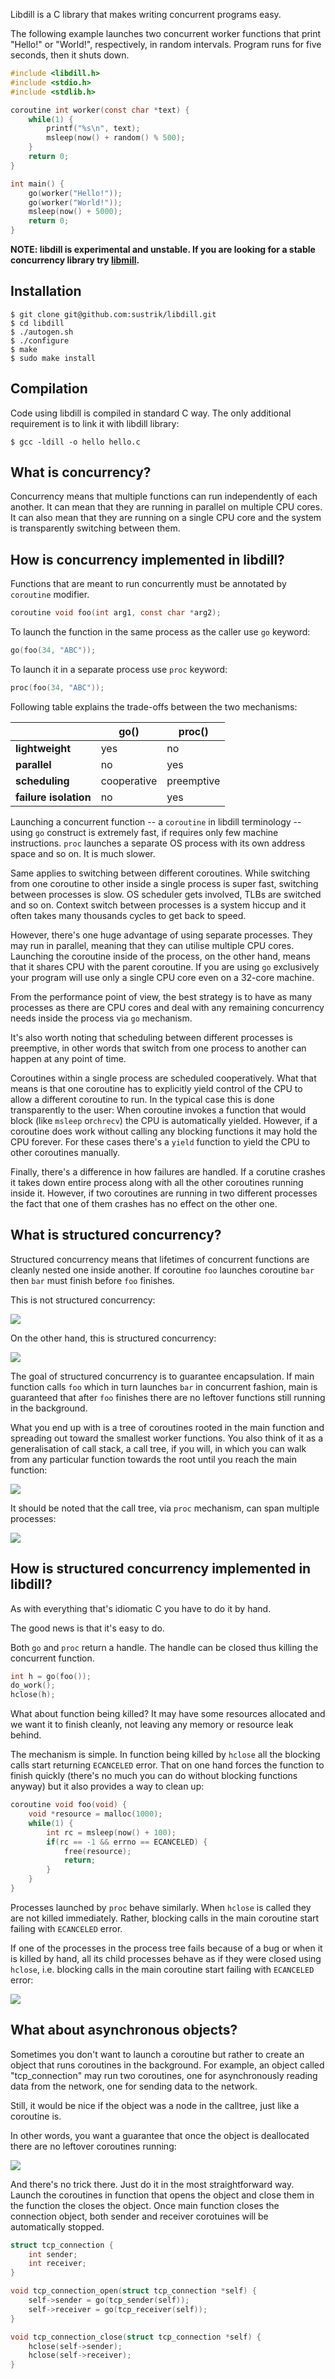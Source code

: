 
Libdill is a C library that makes writing concurrent programs easy.

The following example launches two concurrent worker functions that print "Hello!" or "World!", respectively, in random intervals. Program runs for five seconds, then it shuts down.

```c
#include <libdill.h>
#include <stdio.h>
#include <stdlib.h>

coroutine int worker(const char *text) {
    while(1) {
        printf("%s\n", text);
        msleep(now() + random() % 500);
    }
    return 0;
}

int main() {
    go(worker("Hello!"));
    go(worker("World!"));
    msleep(now() + 5000);
    return 0;
}
```
**NOTE: libdill is experimental and unstable. If you are looking for a stable concurrency library try [libmill](http://libmill.org).**

## Installation

```
$ git clone git@github.com:sustrik/libdill.git
$ cd libdill
$ ./autogen.sh
$ ./configure
$ make
$ sudo make install
```

## Compilation

Code using libdill is compiled in standard C way. The only additional requirement is to link it with libdill library:

```
$ gcc -ldill -o hello hello.c
```

## What is concurrency?

Concurrency means that multiple functions can run independently of each another. It can mean that they are running in parallel on multiple CPU cores. It can also mean that they are running on a single CPU core and the system is transparently switching between them.

## How is concurrency implemented in libdill?

Functions that are meant to run concurrently must be annotated by `coroutine` modifier.

```c
coroutine void foo(int arg1, const char *arg2);
```

To launch the function in the same process as the caller use `go` keyword:

```c
go(foo(34, "ABC"));
```

To launch it in a separate process use `proc` keyword:

```c
proc(foo(34, "ABC"));
```

Following table explains the trade-offs between the two mechanisms:

|                         | go()                   | proc()                 |
| ----------------------- | ---------------------- | ---------------------- |
| **lightweight**         | yes                    | no                     |
| **parallel**            | no                     | yes                    |
| **scheduling**          | cooperative            | preemptive             |
| **failure isolation**   | no                     | yes                    |

Launching a concurrent function -- a `coroutine` in libdill terminology -- using `go` construct is extremely fast, if requires only few machine instructions. `proc` launches a separate OS process with its own address space and so on. It is much slower.

Same applies to switching between different coroutines. While switching from one coroutine to other inside a single process is super fast, switching between processes is slow. OS scheduler gets involved, TLBs are switched and so on. Context switch between processes is a system hiccup and it often takes many thousands cycles to get back to speed.

However, there's one huge advantage of using separate processes. They may run in parallel, meaning that they can utilise multiple CPU cores. Launching the coroutine inside of the process, on the other hand, means that it shares CPU with the parent coroutine. If you are using `go` exclusively your program will use only a single CPU core even on a 32-core machine.

From the performance point of view, the best strategy is to have as many processes as there are CPU cores and deal with any remaining concurrency needs inside the process via `go` mechanism.

It's also worth noting that scheduling between different processes is preemptive, in other words that switch from one process to another can happen at any point of time.

Coroutines within a single process are scheduled cooperatively. What that means is that one coroutine has to explicitly yield control of the CPU to allow a different coroutine to run. In the typical case this is done transparently to the user: When coroutine invokes a function that would block (like `msleep` or`chrecv`) the CPU is automatically yielded. However, if a coroutine does
work without calling any blocking functions it may hold the CPU forever. For these cases there's a `yield` function to yield the CPU to other coroutines manually.

Finally, there's a difference in how failures are handled. If a corutine crashes it takes down entire process along with all the other coroutines running inside it. However, if two coroutines are running in two different processes the fact that one of them crashes has no effect on the other one.

## What is structured concurrency?

Structured concurrency means that lifetimes of concurrent functions are cleanly nested one inside another. If coroutine `foo` launches coroutine `bar` then `bar` must finish before `foo` finishes.

This is not structured concurrency:

![](index1.jpeg)

On the other hand, this is structured concurrency:

![](index2.jpeg)

The goal of structured concurrency is to guarantee encapsulation. If main function calls `foo` which in turn launches `bar` in concurrent fashion, main is guaranteed that after `foo` finishes there are no leftover functions still running in the background.

What you end up with is a tree of coroutines rooted in the main function and spreading out toward the smallest worker functions. You also think of it as a generalisation of call stack, a call tree, if you will, in which you can walk from any particular function towards the root until you reach the main function:

![](index3.jpeg)

It should be noted that the call tree, via `proc` mechanism, can span multiple processes:

![](index5.jpeg)

## How is structured concurrency implemented in libdill?

As with everything that's idiomatic C you have to do it by hand.

The good news is that it's easy to do.

Both `go` and `proc` return a handle. The handle can be closed thus killing the concurrent function.

```c
int h = go(foo());
do_work();
hclose(h);
```

What about function being killed? It may have some resources allocated and we want it to finish cleanly, not leaving any memory or resource leak behind.

The mechanism is simple. In function being killed by `hclose` all the blocking calls start returning `ECANCELED` error. That on one hand forces the function to finish quickly (there's no much you can do without blocking functions anyway) but it also provides a way to clean up:

```c
coroutine void foo(void) {
    void *resource = malloc(1000);
    while(1) {
        int rc = msleep(now() + 100);
        if(rc == -1 && errno == ECANCELED) {
            free(resource);
            return;
        }
    }
}
```

Processes launched by `proc` behave similarly. When `hclose` is called they are not killed immediately. Rather, blocking calls in the main coroutine start failing with `ECANCELED` error.

If one of the processes in the process tree fails because of a bug or when it is killed by hand, all its child processes behave as if they were closed using `hclose`, i.e. blocking calls in the main coroutine start failing with `ECANCELED` error:

![](index6.jpeg)

## What about asynchronous objects?

Sometimes you don't want to launch a coroutine but rather to create an object that runs coroutines in the background. For example, an object called "tcp_connection" may run two coroutines, one for asynchronously reading data from the network, one for sending data to the network.

Still, it would be nice if the object was a node in the calltree, just like a coroutine is.

In other words, you want a guarantee that once the object is deallocated there are no leftover coroutines running:

![](index4.jpeg)

And there's no trick there. Just do it in the most straightforward way. Launch the coroutines in function that opens the object and close them in the function the closes the object. Once main function closes the connection object, both sender and receiver corotuines will be automatically stopped.

```c
struct tcp_connection {
    int sender;
    int receiver;
}

void tcp_connection_open(struct tcp_connection *self) {
    self->sender = go(tcp_sender(self));
    self->receiver = go(tcp_receiver(self));
}

void tcp_connection_close(struct tcp_connection *self) {
    hclose(self->sender);
    hclose(self->receiver);
}
```
